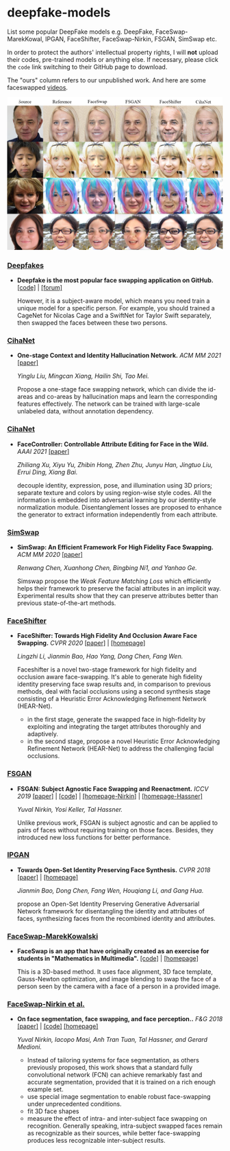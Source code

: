 # deepfake-models
List some popular DeepFake models e.g. DeepFake, FaceSwap-MarekKowal, IPGAN, FaceShifter, FaceSwap-Nirkin, FSGAN, SimSwap etc.

In order to protect the authors' intellectual property rights, I will **not** upload their codes, pre-trained models or anything else. If necessary, please click the `code` link switching to their GitHub page to download.

The "ours" column refers to our unpublished work. And here are some faceswapped [videos](https://mitchellx.github.io/#video).

![](./image_results/celeba_re.png)  



### [Deepfakes](https://github.com/MitchellX/deepfake-models/blob/main/deepfake.md)

- **Deepfake is the most popular face swapping application on GitHub.**  [[code]](https://github.com/deepfakes/faceswap) | [[forum]](https://forum.faceswap.dev/)
    
    However, it is a subject-aware model, which means you need train a unique model for a specific person. For example, you should trained a CageNet for Nicolas Cage and a SwiftNet for Taylor Swift separately, then swapped the faces between these two persons.
    
    
### [CihaNet]()

- **One-stage Context and Identity Hallucination Network.** *ACM MM 2021* [[paper]](https://dl.acm.org/doi/10.1145/3474085.3475257) 

     *Yinglu Liu, Mingcan Xiang, Hailin Shi, Tao Mei.*
     
     Propose a one-stage face swapping network, which can divide the id-areas and co-areas by hallucination maps and learn the corresponding features effectively. The network can be trained with large-scale unlabeled data, without annotation dependency.
     
     
     
     
     
### [CihaNet]()

- **FaceController: Controllable Attribute Editing for Face in the Wild.** *AAAI 2021* [[paper]](https://arxiv.org/abs/2102.11464) 

     *Zhiliang Xu, Xiyu Yu, Zhibin Hong, Zhen Zhu, Junyu Han, Jingtuo Liu, Errui Ding, Xiang Bai.*
     
     decouple identity, expression, pose, and illumination using 3D priors; separate texture and colors by using region-wise style codes. All the information is embedded into adversarial learning by our identity-style normalization module. Disentanglement losses are proposed to enhance the generator to extract information independently from each attribute.
     
     
     
     
     
### [SimSwap](#simswap)

- **SimSwap: An Efficient Framework For High Fidelity Face Swapping.**  *ACM MM 2020*  [[paper]](https://dl.acm.org/doi/10.1145/3394171.3413630) 

     *Renwang Chen, Xuanhong Chen, Bingbing Ni1, and Yanhao Ge.*
     
     Simswap propose the *Weak Feature Matching Loss* which efficiently helps their framework to preserve the facial attributes in an implicit way. Experimental results show that they can preserve attributes better than previous state-of-the-art methods.
    
    
  
       
     
### [FaceShifter](#faceshifter)

- **FaceShifter: Towards High Fidelity And Occlusion Aware Face Swapping.**  *CVPR 2020*  [[paper]](https://arxiv.org/pdf/1912.13457.pdf) | [[homepage]](https://lingzhili.com/)

     *Lingzhi Li, Jianmin Bao, Hao Yang, Dong Chen, Fang Wen.*
     
     Faceshifter is a novel two-stage framework for high fidelity and occlusion aware face-swapping. It's able to generate high fidelity identity preserving face swap results and, in comparison to previous methods, deal with facial occlusions using a second synthesis stage consisting of a Heuristic Error Acknowledging Refinement Network (HEAR-Net). 
     - in the first stage, generate the swapped face in high-fidelity by exploiting and integrating the target attributes thoroughly and adaptively.
     - in the second stage, propose a novel Heuristic Error Acknowledging Refinement Network (HEAR-Net) to address the challenging facial occlusions.
     


### [FSGAN](https://github.com/MitchellX/deepfake-models/blob/main/FSGAN.md)

- **FSGAN: Subject Agnostic Face Swapping and Reenactment.** *ICCV 2019* [[paper]](https://arxiv.org/pdf/1908.05932.pdf) | [[code]](https://github.com/YuvalNirkin/fsgan) |  [[homepage-Nirkin]](https://nirkin.com/fsgan/) | [[homepage-Hassner]](https://talhassner.github.io/home/publication/2019_ICCV_2)

     *Yuval Nirkin, Yosi Keller, Tal Hassner.*
     
     Unlike previous work, FSGAN is subject agnostic and can be applied to pairs of faces without requiring training on those faces. Besides, they introduced new loss functions for better performance.
     
     
       

### [IPGAN](#IPGAN)

- **Towards Open-Set Identity Preserving Face Synthesis.** *CVPR 2018* [[paper]](https://jianminbao.github.io/IP-GAN/IP-GAN.pdf) | [[homepage]](https://jianminbao.github.io/)

     *Jianmin Bao, Dong Chen, Fang Wen, Houqiang Li, and Gang Hua.*
     
     propose an Open-Set Identity Preserving Generative Adversarial Network framework for disentangling the identity and attributes of faces, synthesizing faces from the recombined identity and attributes.



### [FaceSwap-MarekKowalski](#faceswap)

- **FaceSwap is an app that have originally created as an exercise for students in "Mathematics in Multimedia".**  [[code]](https://github.com/MarekKowalski/FaceSwap) | [[homepage]](http://home.elka.pw.edu.pl/~mkowals6/doku.php)

    This is a 3D-based method. It uses face alignment, 3D face template, Gauss-Newton optimization, and image blending to swap the face of a person seen by the camera with a face of a person in a provided image.

     
     
### [FaceSwap-Nirkin et al.](https://github.com/MitchellX/deepfake-models/blob/main/faceswapNirkin.md)

- **On face segmentation, face swapping, and face perception..**  *F&G 2018* [[paper]](https://arxiv.org/pdf/1704.06729.pdf) | [[code]](https://github.com/YuvalNirkin/face_swap) [[homepage]](https://nirkin.com/face-swap-project/)

     *Yuval Nirkin, Iacopo Masi, Anh Tran Tuan, Tal Hassner, and Gerard Medioni.*
     
     - Instead of tailoring systems for face segmentation, as others previously proposed, this work shows that a standard fully convolutional network (FCN) can achieve remarkably fast and accurate segmentation, provided that it is trained on a rich enough example set.
     - use special image segmentation to enable robust face-swapping under unprecedented conditions.
     - fit 3D face shapes
     - measure the effect of intra- and inter-subject face swapping on recognition. Generally speaking, intra-subject swapped faces remain as recognizable as their sources, while better face-swapping produces less recognizable inter-subject results.
    

